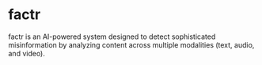 # factr
factr is an AI-powered system designed to detect sophisticated misinformation by analyzing content across multiple modalities (text, audio, and video).
